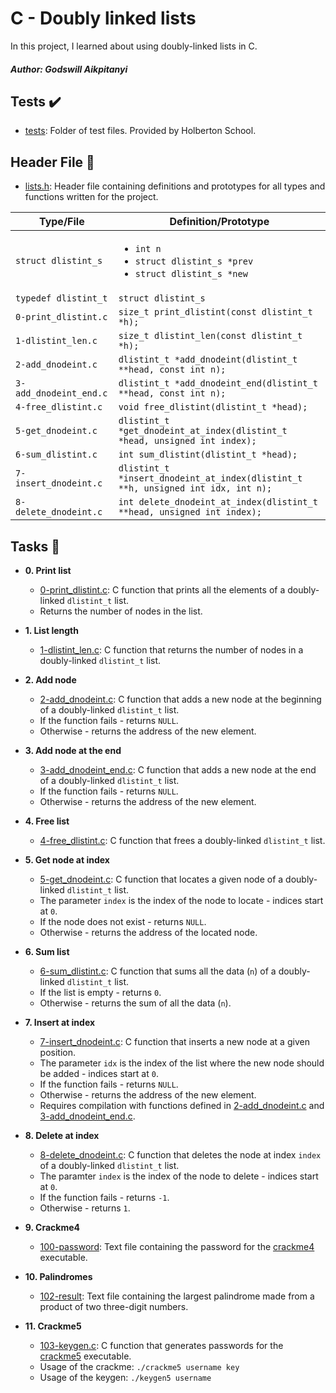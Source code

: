 # C - Doubly linked lists

In this project, I learned about using doubly-linked lists in C.

##### Author: Godswill Aikpitanyi

## Tests :heavy_check_mark:

- [tests](./tests): Folder of test files. Provided by Holberton School.

## Header File :file_folder:

- [lists.h](./lists.h): Header file containing definitions and prototypes for all types
  and functions written for the project.

| Type/File              | Definition/Prototype                                                                         |
| ---------------------- | -------------------------------------------------------------------------------------------- |
| `struct dlistint_s`    | <ul><li>`int n`</li><li>`struct dlistint_s *prev`</li><li>`struct dlistint_s *new`</li></ul> |
| `typedef dlistint_t`   | `struct dlistint_s`                                                                          |
| `0-print_dlistint.c`   | `size_t print_dlistint(const dlistint_t *h);`                                                |
| `1-dlistint_len.c`     | `size_t dlistint_len(const dlistint_t *h);`                                                  |
| `2-add_dnodeint.c`     | `dlistint_t *add_dnodeint(dlistint_t **head, const int n);`                                  |
| `3-add_dnodeint_end.c` | `dlistint_t *add_dnodeint_end(dlistint_t **head, const int n);`                              |
| `4-free_dlistint.c`    | `void free_dlistint(dlistint_t *head);`                                                      |
| `5-get_dnodeint.c`     | `dlistint_t *get_dnodeint_at_index(dlistint_t *head, unsigned int index);`                   |
| `6-sum_dlistint.c`     | `int sum_dlistint(dlistint_t *head);`                                                        |
| `7-insert_dnodeint.c`  | `dlistint_t *insert_dnodeint_at_index(dlistint_t **h, unsigned int idx, int n);`             |
| `8-delete_dnodeint.c`  | `int delete_dnodeint_at_index(dlistint_t **head, unsigned int index);`                       |

## Tasks :page_with_curl:

- **0. Print list**

  - [0-print_dlistint.c](./0-print_dlinstint.c): C function that prints all the elements
    of a doubly-linked `dlistint_t` list.
  - Returns the number of nodes in the list.

- **1. List length**

  - [1-dlistint_len.c](./1-dlistint_len.c): C function that returns the number of nodes in
    a doubly-linked `dlistint_t` list.

- **2. Add node**

  - [2-add_dnodeint.c](./2-add_dnodeint.c): C function that adds a new node at the
    beginning of a doubly-linked `dlistint_t` list.
  - If the function fails - returns `NULL`.
  - Otherwise - returns the address of the new element.

- **3. Add node at the end**

  - [3-add_dnodeint_end.c](./3-add_dnodeint_end.c): C function that adds a new
    node at the end of a doubly-linked `dlistint_t` list.
  - If the function fails - returns `NULL`.
  - Otherwise - returns the address of the new element.

- **4. Free list**

  - [4-free_dlistint.c](./4-free_dlistint.c): C function that frees a
    doubly-linked `dlistint_t` list.

- **5. Get node at index**

  - [5-get_dnodeint.c](./5-get_dnodeint.c): C function that locates a given node of a
    doubly-linked `dlistint_t` list.
  - The parameter `index` is the index of the node to locate - indices start at `0`.
  - If the node does not exist - returns `NULL`.
  - Otherwise - returns the address of the located node.

- **6. Sum list**

  - [6-sum_dlistint.c](./6-sum_dlistint.c): C function that sums all the data (`n`)
    of a doubly-linked `dlistint_t` list.
  - If the list is empty - returns `0`.
  - Otherwise - returns the sum of all the data (`n`).

- **7. Insert at index**

  - [7-insert_dnodeint.c](./7-insert_dnodeint.c): C function that inserts a new node at a
    given position.
  - The parameter `idx` is the index of the list where the new node should
    be added - indices start at `0`.
  - If the function fails - returns `NULL`.
  - Otherwise - returns the address of the new element.
  - Requires compilation with functions defined in [2-add_dnodeint.c](./2-add_dnodeint.c)
    and [3-add_dnodeint_end.c](./3-add_dnodeint_end.c).

- **8. Delete at index**

  - [8-delete_dnodeint.c](./8-delete_dnodeint.c): C function that deletes the node at
    index `index` of a doubly-linked `dlistint_t` list.
  - The paramter `index` is the index of the node to delete - indices start at `0`.
  - If the function fails - returns `-1`.
  - Otherwise - returns `1`.

- **9. Crackme4**

  - [100-password](./100-password): Text file containing the password for the
    [crackme4](https://github.com/holbertonschool/0x16.c) executable.

- **10. Palindromes**

  - [102-result](./102-result): Text file containing the largest palindrome made from a
    product of two three-digit numbers.

- **11. Crackme5**
  - [103-keygen.c](./103-keygen.c): C function that generates passwords for the
    [crackme5](https://github.com/holbertonschool/0x16.c) executable.
  - Usage of the crackme: `./crackme5 username key`
  - Usage of the keygen: `./keygen5 username`
